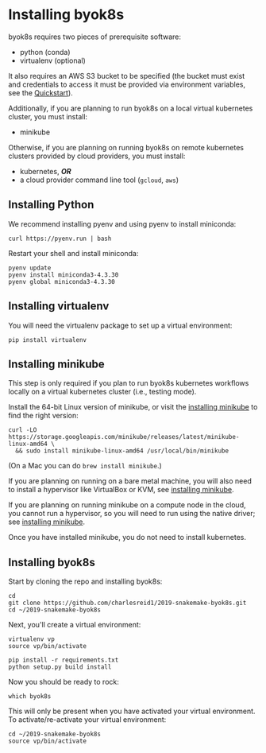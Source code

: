 # Installing byok8s

byok8s requires two pieces of prerequisite software:

- python (conda)
- virtualenv (optional)

It also requires an AWS S3 bucket to be specified 
(the bucket must exist and credentials to access it
must be provided via environment variables, see the
[Quickstart](quickstart.md)).

Additionally, if you are planning to run byok8s on
a local virtual kubernetes cluster, you must install:

- minikube

Otherwise, if you are planning on running byok8s on 
remote kubernetes clusters provided by cloud providers, 
you must install:

- kubernetes, ***OR***
- a cloud provider command line tool (`gcloud`, `aws`)

## Installing Python

We recommend installing pyenv and using pyenv
to install miniconda:

```plain
curl https://pyenv.run | bash
```

Restart your shell and install miniconda:

```plain
pyenv update
pyenv install miniconda3-4.3.30
pyenv global miniconda3-4.3.30
```

## Installing virtualenv

You will need the virtualenv package to
set up a virtual environment:

```plain
pip install virtualenv
```

## Installing minikube

This step is only required if you plan to run byok8s
kubernetes workflows locally on a virtual kubernetes
cluster (i.e., testing mode).

Install the 64-bit Linux version of minikube, or visit the
[installing minikube](https://kubernetes.io/docs/tasks/tools/install-minikube/)
to find the right version:

```plain
curl -LO https://storage.googleapis.com/minikube/releases/latest/minikube-linux-amd64 \
  && sudo install minikube-linux-amd64 /usr/local/bin/minikube
```

(On a Mac you can do `brew install minikube`.)

If you are planning on running on a bare metal
machine, you will also need to install a hypervisor
like VirtualBox or KVM, see [installing minikube](https://kubernetes.io/docs/tasks/tools/install-minikube/).

If you are planning on running minikube on a compute
node in the cloud, you cannot run a hypervisor, so you
will need to run using the native driver; see 
[installing minikube](https://kubernetes.io/docs/tasks/tools/install-minikube/).

Once you have installed minikube, you do not need to
install kubernetes.

## Installing byok8s

Start by cloning the repo and installing byok8s:

```plain
cd 
git clone https://github.com/charlesreid1/2019-snakemake-byok8s.git
cd ~/2019-snakemake-byok8s
```

Next, you'll create a virtual environment:

```plain
virtualenv vp
source vp/bin/activate

pip install -r requirements.txt
python setup.py build install
```

Now you should be ready to rock:

```
which byok8s
```

This will only be present when you have activated
your virtual environment. To activate/re-activate your 
virtual environment:

```
cd ~/2019-snakemake-byok8s
source vp/bin/activate
```

